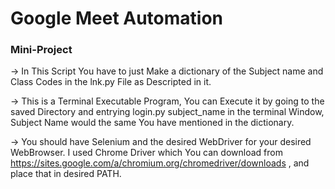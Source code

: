 # Google Meet Automation 
### Mini-Project
-> In This Script You have to just Make a dictionary of the Subject name and Class Codes in the lnk.py File as Descripted in it.

-> This is a Terminal Executable Program, You can Execute it by going to the saved Directory and entrying login.py subject_name 
in the terminal Window, Subject Name would the same You have mentioned in the dictionary.

-> You should have Selenium and the desired WebDriver for your desired WebBrowser. I used Chrome Driver which You can download from
https://sites.google.com/a/chromium.org/chromedriver/downloads , and place that in desired PATH.
